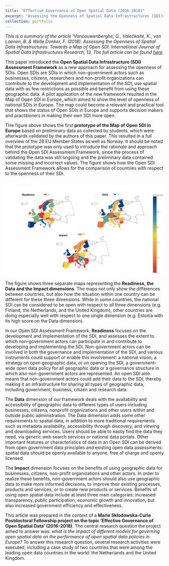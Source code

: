 ```yaml
---
title: "Effective Governance of Open Spatial Data (2016-2018)"
excerpt: "Assessing the Openness of Spatial Data Infrastructures (SDI)<br/><img src='/images/opensdi.jpg'>"
collection: portfolio
---
```


_This is a summary of the article 'Vancauwenberghe, G., Valečkaitė, K., van Loenen, B. & Welle Donker, F. (2018). Assessing the Openness of Spatial Data Infrastructures: Towards a Map of Open SDI. International Journal of Spatial Data Infrastructures Research, 13. The full article can be found [here](https://ijsdir.sadl.kuleuven.be/index.php/ijsdir/article/view/468)._

This paper introduced the **Open Spatial Data Infrastructure (SDI) Assessment Framework** as a new approach for assessing the openness of SDIs. Open SDIs are SDIs in which non-government actors such as businesses, citizens, researchers and non-profit organizations can contribute to the development and implementation of the SDI, use spatial data with as few restrictions as possible and benefit from using these geographic data. A pilot application of the new framework resulted in the Map of Open SDI in Europe, which aimed to show the level of openness of national SDIs in Europe. The map could become a relevant and practical tool that shows the status of Open SDIs in Europe and supports decision makers and practitioners in making their own SDI more open.

THe figure above shows the first **prototype of the Map of Open SDI in Europe** based on  preliminary data as collected by students, which were afterwards validated by the authors of this paper. This resulted in a full overview of the 28 EU Member States as well as Norway. It should be noted that the prototype was only used to introduce the rationale and approach behind the Open SDI Assessment Framework, since the process of validating the data was still ongoing and the preliminary data contained some missing and incorrect values. The figure shows how the Open SDI Assessment Framework allows for the comparison of countries with respect to the openness of their SDI.

<br/><img src='/images/opensdi.jpg'>

The figure shows three separate maps representing the **Readiness, the Data and the Impact dimensions**. The maps not only show the differences between countries, but also how the situation within one country can be different for these three dimensions. While in some countries, the national SDI can be considered to be open with respect to all three dimensions (e.g. Finland, the Netherlands, and the United Kingdom), other countries are doing especially well with respect to one single dimension (e.g. Estonia with its high score on the Data dimension).

In our Open SDI Assessment Framework, **Readiness** focuses on the development and implementation of the SDI, and assesses the extent to which non-government actors can participate in and contribute to developing and implementing the SDI. Non-government actors can be involved in both the governance and implementation of the SDI, and various instruments could support or enable this involvement: a national vision, a strategy on open geographic data, or on opening the SDI, a government-wide open data policy for all geographic data or a governance structure in which also non-government actors are represented. An open SDI also means that non-government actors could add their data to the SDI, thereby making it an infrastructure for sharing all types of geographic data, including government, business, citizen and research data.

The **Data** dimension of our framework deals with the availability and accessibility of geographic data to different types of users including businesses, citizens, nonprofit organizations and other users within and outside public administration.  The Data dimension adds some other requirements to spatial data, in addition to more traditional requirements such as metadata availability, accessibility through discovery, and viewing and downloading services. Users should be able to easily find the data they need, via generic web search services or national data portals. Other important features or characteristics of data in an Open SDI can be derived from open government data principles and existing open data assessments: spatial data should be openly available to anyone, free of charge and openly licensed.

The **Impact** dimension focuses on the benefits of using geographic data for businesses, citizens, non-profit organizations and other actors. In order to realize these benefits, non-government actors should also use geographic data to make more informed decisions, to improve their existing processes, products and services, or to create new products or services. Benefits of using open spatial data include at least three main categories: increased transparency, public participation, economic growth and innovation, but also increased government efficiency and effectiveness.

This article was prepared in the context of a **Marie Skłodowska-Curie Postdoctoral Fellowship project on the topic ‘Effective Governance of Open Spatial Data' (2016-2018)**. The central research question the project aimed to answer was: _what is the impact of different models for governing open spatial data on the performance of open spatial data policies in Europe?_ To answer this research question, several research activities were executed, including a case study of two countries that were among the leading open data countries in the world: the Netherlands and the United Kingdom. 


